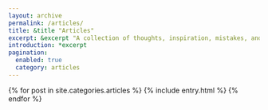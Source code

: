 ```yaml
---
layout: archive
permalink: /articles/
title: &title "Articles"
excerpt: &excerpt "A collection of thoughts, inspiration, mistakes, and other long-form minutia I've written. For smaller, more regular tidbits --- peruse the [notes section](/notes/)."
introduction: *excerpt
pagination: 
  enabled: true
  category: articles
---
```


{% for post in site.categories.articles %}
  {% include entry.html %}
{% endfor %}